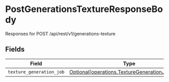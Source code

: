 # PostGenerationsTextureResponseBody

Responses for POST /api/rest/v1/generations-texture


## Fields

| Field                                                                                                    | Type                                                                                                     | Required                                                                                                 | Description                                                                                              |
| -------------------------------------------------------------------------------------------------------- | -------------------------------------------------------------------------------------------------------- | -------------------------------------------------------------------------------------------------------- | -------------------------------------------------------------------------------------------------------- |
| `texture_generation_job`                                                                                 | [Optional[operations.TextureGenerationJobOutput]](../../models/operations/texturegenerationjoboutput.md) | :heavy_minus_sign:                                                                                       | N/A                                                                                                      |